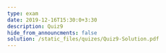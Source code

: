 ```yaml
---
type: exam
date: 2019-12-16T15:30:0+3:30
description: Quiz9
hide_from_announcments: false
solution: /static_files/quizes/Quiz9-Solution.pdf
---
```


